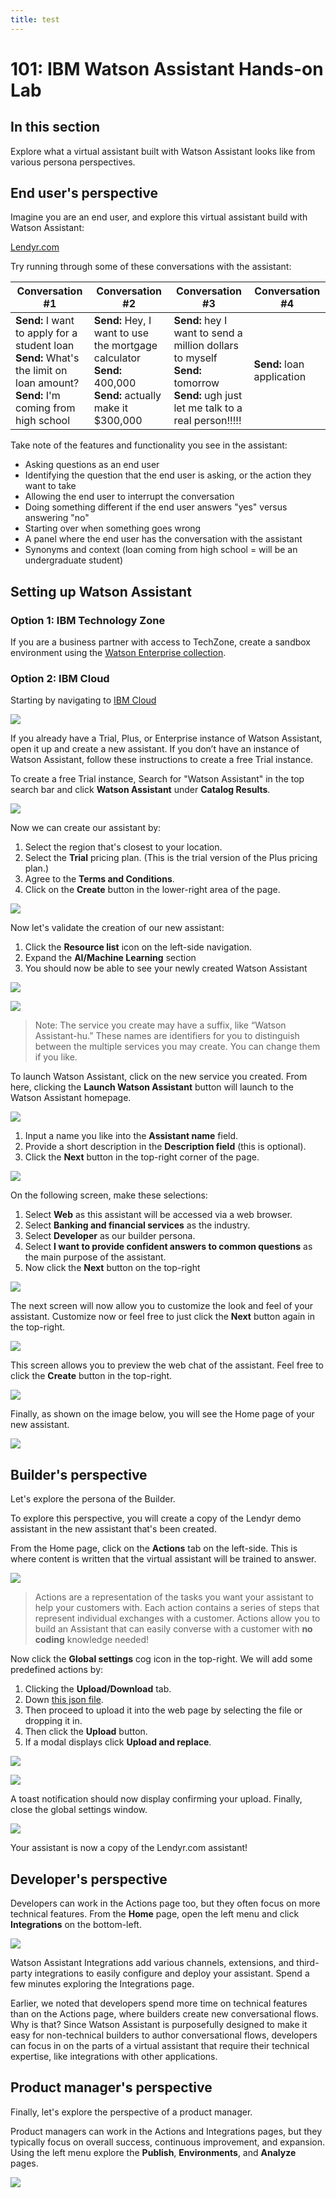 ```yaml
---
title: test
---
```


# 101: IBM Watson Assistant Hands-on Lab

## In this section

Explore what a virtual assistant built with Watson Assistant looks like from various persona
perspectives.

## End user's perspective

Imagine you are an end user, and explore this virtual assistant build with Watson Assistant:

[Lendyr.com](http://lendyr.com/)

Try running through some of these conversations with the assistant:

| Conversation #1                                                                                                                     | Conversation #2                                                                                                  | Conversation #3                                                                                                                        | Conversation #4            |
| ----------------------------------------------------------------------------------------------------------------------------------- | ---------------------------------------------------------------------------------------------------------------- | -------------------------------------------------------------------------------------------------------------------------------------- | -------------------------- |
| **Send:** I want to apply for a student loan<br/>**Send:** What's the limit on loan amount?<br/>**Send:** I'm coming from high school | **Send:** Hey, I want to use the mortgage calculator<br/>**Send:** 400,000<br/>**Send:** actually make it $300,000 | **Send:** hey I want to send a million dollars to myself<br/>**Send:** tomorrow<br/>**Send:** ugh just let me talk to a real person!!!!! | **Send:** loan application |

Take note of the features and functionality you see in the assistant:

- Asking questions as an end user
- Identifying the question that the end user is asking, or the action they want to take
- Allowing the end user to interrupt the conversation
- Doing something different if the end user answers "yes" versus answering "no"
- Starting over when something goes wrong
- A panel where the end user has the conversation with the assistant
- Synonyms and context (loan coming from high school = will be an undergraduate
  student)

## Setting up Watson Assistant

### Option 1: IBM Technology Zone

If you are a business partner with access to TechZone, create a sandbox environment using the [Watson Enterprise collection](https://techzone.ibm.com/collection/watson-enterprise).

### Option 2: IBM Cloud

Starting by navigating to [IBM Cloud](https://cloud.ibm.com)

![](./images/101/image-003.png)

If you already have a Trial, Plus, or Enterprise instance of Watson Assistant, open it up and
create a new assistant. If you don’t have an instance of Watson Assistant, follow these
instructions to create a free Trial instance.

To create a free Trial instance, Search for "Watson Assistant" in the top search bar and click
**Watson Assistant** under **Catalog Results**.

![](./images/101/image-004.png)

Now we can create our assistant by:

1. Select the region that's closest to your location.
2. Select the **Trial** pricing plan. (This is the trial version of the Plus pricing plan.)
3. Agree to the **Terms and Conditions**.
4. Click on the **Create** button in the lower-right area of the page.

![](./images/101/image-005.jpg)

Now let's validate the creation of our new assistant:

1. Click the **Resource list** icon on the left-side navigation.
2. Expand the **AI/Machine Learning** section
3. You should now be able to see your newly created Watson Assistant

![](./images/101/image-006.jpg)

![](./images/101/image-007.png)

> Note: The service you create may have a suffix, like “Watson Assistant-hu.” These names are
> identifiers for you to distinguish between the multiple services you may create. You can change
> them if you like.

To launch Watson Assistant, click on the new service you created. From here, clicking the **Launch Watson Assistant** button will launch to the Watson Assistant homepage.

![](./images/101/image-008.jpg)

1. Input a name you like into the **Assistant name** field.
2. Provide a short description in the **Description field** (this is optional).
3. Click the **Next** button in the top-right corner of the page.

![](./images/101/image-010.jpg)

On the following screen, make these selections:

1. Select **Web** as this assistant will be accessed via a web browser.
2. Select **Banking and financial services** as the industry.
3. Select **Developer** as our builder persona.
4. Select **I want to provide confident answers to common questions** as the main purpose of the assistant.
5. Now click the **Next** button on the top-right

![](./images/101/image-013.jpg)

The next screen will now allow you to customize the look and feel of your assistant. Customize now or feel free to just click the **Next** button again in the top-right.

![](./images/101/image-014.jpg)

This screen allows you to preview the web chat of the assistant. Feel free to click the **Create** button in the top-right.

![](./images/101/image-015.jpg)

Finally, as shown on the image below, you will see the Home page of your new assistant.

![](./images/101/image-016.png)

## Builder's perspective

Let's explore the persona of the Builder.

To explore this perspective, you will create a copy of the Lendyr demo assistant in the new assistant that's been created.

From the Home page, click on the **Actions** tab on the left-side. This is where content is written that the virtual assistant will be trained to answer.

![](./images/101/image-018.jpg)

> Actions are a representation of the tasks you want your assistant to help your customers with.
> Each action contains a series of steps that represent individual exchanges with a customer.
> Actions allow you to build an Assistant that can easily converse with a customer with **no
> coding** knowledge needed!

Now click the **Global settings** cog icon in the top-right. We will add some predefined actions by:

1. Clicking the **Upload/Download** tab.
2. Down [this json file](https://raw.githubusercontent.com/CloudPak-Outcomes/Watson-Asst-Lab/main/action-skills/LendyrActions_v17_Live_lastchecked03Jan2023.json).
3. Then proceed to upload it into the web page by selecting the file or dropping it in.
4. Then click the **Upload** button.
5. If a modal displays click **Upload and replace**.

![](./images/101/image-021.png)

![](./images/101/image-022.png)

A toast notification should now display confirming your upload. Finally, close the global settings window.

![](./images/101/image-023.jpg)

Your assistant is now a copy of the Lendyr.com assistant!

## Developer's perspective

Developers can work in the Actions page too, but they often focus on more technical features. From the **Home** page, open the left menu and click **Integrations** on the bottom-left.

![](./images/101/image-026.jpg)

Watson Assistant Integrations add various channels, extensions, and third-party integrations to easily configure and deploy your assistant. Spend a few minutes exploring the Integrations page.

Earlier, we noted that developers spend more time on technical features than on the Actions page, where builders create new conversational flows. Why is that? Since Watson Assistant is purposefully designed to make it easy for non-technical builders to author conversational flows, developers can focus in on the parts of a virtual assistant that require their technical expertise, like integrations with other applications.

## Product manager's perspective

Finally, let's explore the perspective of a product manager.

Product managers can work in the Actions and Integrations pages, but they typically focus on overall success, continuous improvement, and expansion. Using the left menu explore the **Publish**, **Environments**, and **Analyze** pages.

![](./images/101/image-028.jpg)
